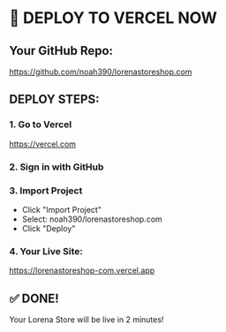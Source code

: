 # 🚀 DEPLOY TO VERCEL NOW

## Your GitHub Repo: 
https://github.com/noah390/lorenastoreshop.com

## DEPLOY STEPS:

### 1. Go to Vercel
https://vercel.com

### 2. Sign in with GitHub

### 3. Import Project
- Click "Import Project"
- Select: noah390/lorenastoreshop.com
- Click "Deploy"

### 4. Your Live Site:
https://lorenastoreshop-com.vercel.app

## ✅ DONE!
Your Lorena Store will be live in 2 minutes!